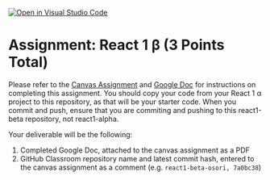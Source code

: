 [![Open in Visual Studio Code](https://classroom.github.com/assets/open-in-vscode-f059dc9a6f8d3a56e377f745f24479a46679e63a5d9fe6f495e02850cd0d8118.svg)](https://classroom.github.com/online_ide?assignment_repo_id=5962766&assignment_repo_type=AssignmentRepo)
# Assignment: React 1 β (3 Points Total)

Please refer to the [Canvas Assignment](https://canvas.wisc.edu/courses/273395/assignments/1370284) and [Google Doc](https://docs.google.com/document/d/1C9o4PGHY6sKbFj44EbERLO2y33tCYS2U_-051uqMiI8/edit?usp=sharing) for instructions on completing this assignment. You should copy your code from your React 1 α project to this repository, as that will be your starter code. When you commit and push, ensure that you are commiting and pushing to this react1-beta repository, not react1-alpha. 

Your deliverable will be the following: 
1. Completed Google Doc, attached to the canvas assignment as a PDF
2. GitHub Classroom repository name and latest commit hash, entered to the canvas assignment as a comment (e.g. `react1-beta-osori, 7a0bc38`)
